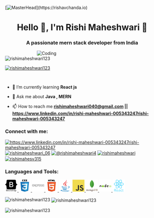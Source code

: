 [![MasterHead]([https://www.techuz.com/blog/wp-content/uploads/2018/08/How-to-hire-web-developers-from-India.gif](https://nkvak.medium.com/from-ux-to-web-development-c119a3171bf9))](https://rishavchanda.io)
<h1 align="center">Hello 👋, I'm Rishi Maheshwari 👋</h1>
<h3 align="center">A passionate mern stack developer from India</h3>
<img align="right" alt="Coding" width="400" src="https://miro.medium.com/max/1360/0*7Q3yvSIv_t0ioJ-Z.gif">

<p align="left"> <img src="https://komarev.com/ghpvc/?username=rishimaheshwari123&label=Profile%20views&color=0e75b6&style=flat" alt="rishimaheshwari123" /> </p>

<p align="left"> <a href="https://github.com/ryo-ma/github-profile-trophy"><img src="https://github-profile-trophy.vercel.app/?username=rishimaheshwari123" alt="rishimaheshwari123" /></a> </p>

<p align="left"> <a href="https://twitter.com/" target="blank"><img src="https://img.shields.io/twitter/follow/?logo=twitter&style=for-the-badge" alt="" /></a> </p>

- 🌱 I’m currently learning **React js**

- 💬 Ask me about **Java , MERN**

- 📫 How to reach me **rishimaheshwari040@gmail.com || https://www.linkedin.com/in/rishi-maheshwari-005343247rishi-maheshwari-005343247**

<h3 align="left">Connect with me:</h3>
<p align="left">
<a href="https://linkedin.com/in/https://www.linkedin.com/in/rishi-maheshwari-005343247rishi-maheshwari-005343247" target="blank"><img align="center" src="https://raw.githubusercontent.com/rahuldkjain/github-profile-readme-generator/master/src/images/icons/Social/linked-in-alt.svg" alt="https://www.linkedin.com/in/rishi-maheshwari-005343247rishi-maheshwari-005343247" height="30" width="40" /></a>
<a href="https://instagram.com/rishimaheshwari_06" target="blank"><img align="center" src="https://raw.githubusercontent.com/rahuldkjain/github-profile-readme-generator/master/src/images/icons/Social/instagram.svg" alt="rishimaheshwari_06" height="30" width="40" /></a>
<a href="https://www.hackerrank.com/@rishimaheshwari4" target="blank"><img align="center" src="https://raw.githubusercontent.com/rahuldkjain/github-profile-readme-generator/master/src/images/icons/Social/hackerrank.svg" alt="@rishimaheshwari4" height="30" width="40" /></a>
<a href="https://www.leetcode.com/rishimaheshwari" target="blank"><img align="center" src="https://raw.githubusercontent.com/rahuldkjain/github-profile-readme-generator/master/src/images/icons/Social/leet-code.svg" alt="rishimaheshwari" height="30" width="40" /></a>
<a href="https://auth.geeksforgeeks.org/user/rishimahesv315" target="blank"><img align="center" src="https://raw.githubusercontent.com/rahuldkjain/github-profile-readme-generator/master/src/images/icons/Social/geeks-for-geeks.svg" alt="rishimahesv315" height="30" width="40" /></a>
</p>

<h3 align="left">Languages and Tools:</h3>
<p align="left"> <a href="https://getbootstrap.com" target="_blank" rel="noreferrer"> <img src="https://raw.githubusercontent.com/devicons/devicon/master/icons/bootstrap/bootstrap-plain-wordmark.svg" alt="bootstrap" width="40" height="40"/> </a> <a href="https://www.w3schools.com/css/" target="_blank" rel="noreferrer"> <img src="https://raw.githubusercontent.com/devicons/devicon/master/icons/css3/css3-original-wordmark.svg" alt="css3" width="40" height="40"/> </a> <a href="https://expressjs.com" target="_blank" rel="noreferrer"> <img src="https://raw.githubusercontent.com/devicons/devicon/master/icons/express/express-original-wordmark.svg" alt="express" width="40" height="40"/> </a> <a href="https://www.w3.org/html/" target="_blank" rel="noreferrer"> <img src="https://raw.githubusercontent.com/devicons/devicon/master/icons/html5/html5-original-wordmark.svg" alt="html5" width="40" height="40"/> </a> <a href="https://www.java.com" target="_blank" rel="noreferrer"> <img src="https://raw.githubusercontent.com/devicons/devicon/master/icons/java/java-original.svg" alt="java" width="40" height="40"/> </a> <a href="https://developer.mozilla.org/en-US/docs/Web/JavaScript" target="_blank" rel="noreferrer"> <img src="https://raw.githubusercontent.com/devicons/devicon/master/icons/javascript/javascript-original.svg" alt="javascript" width="40" height="40"/> </a> <a href="https://www.mongodb.com/" target="_blank" rel="noreferrer"> <img src="https://raw.githubusercontent.com/devicons/devicon/master/icons/mongodb/mongodb-original-wordmark.svg" alt="mongodb" width="40" height="40"/> </a> <a href="https://nodejs.org" target="_blank" rel="noreferrer"> <img src="https://raw.githubusercontent.com/devicons/devicon/master/icons/nodejs/nodejs-original-wordmark.svg" alt="nodejs" width="40" height="40"/> </a> <a href="https://reactjs.org/" target="_blank" rel="noreferrer"> <img src="https://raw.githubusercontent.com/devicons/devicon/master/icons/react/react-original-wordmark.svg" alt="react" width="40" height="40"/> </a> </p>

<p><img align="left" src="https://github-readme-stats.vercel.app/api/top-langs?username=rishimaheshwari123&show_icons=true&locale=en&layout=compact" alt="rishimaheshwari123" /></p>

<p>&nbsp;<img align="center" src="https://github-readme-stats.vercel.app/api?username=rishimaheshwari123&show_icons=true&locale=en" alt="rishimaheshwari123" /></p>

<p><img align="center" src="https://github-readme-streak-stats.herokuapp.com/?user=rishimaheshwari123&" alt="rishimaheshwari123" /></p>
